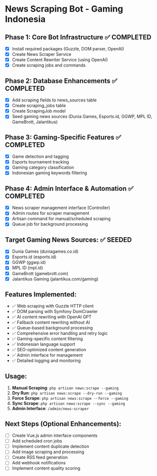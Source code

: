 # News Scraping Bot - Gaming Indonesia

## Phase 1: Core Bot Infrastructure ✅ COMPLETED
- [x] Install required packages (Guzzle, DOM parser, OpenAI)
- [x] Create News Scraper Service
- [x] Create Content Rewriter Service (using OpenAI)
- [x] Create scraping jobs and commands

## Phase 2: Database Enhancements ✅ COMPLETED
- [x] Add scraping fields to news_sources table
- [x] Create scraping_jobs table
- [x] Create ScrapingJob model
- [x] Seed gaming news sources (Dunia Games, Esports.id, GGWP, MPL ID, GameBrott, Jalantikus)

## Phase 3: Gaming-Specific Features ✅ COMPLETED
- [x] Game detection and tagging
- [x] Esports tournament tracking
- [x] Gaming category classification
- [x] Indonesian gaming keywords filtering

## Phase 4: Admin Interface & Automation ✅ COMPLETED
- [x] News scraper management interface (Controller)
- [x] Admin routes for scraper management
- [x] Artisan command for manual/scheduled scraping
- [x] Queue job for background processing

## Target Gaming News Sources: ✅ SEEDED
- [x] Dunia Games (duniagames.co.id)
- [x] Esports.id (esports.id)
- [x] GGWP (ggwp.id)
- [x] MPL ID (mpl.id)
- [x] GameBrott (gamebrott.com)
- [x] Jalantikus Gaming (jalantikus.com/gaming)

## Features Implemented:
- ✅ Web scraping with Guzzle HTTP client
- ✅ DOM parsing with Symfony DomCrawler
- ✅ AI content rewriting with OpenAI GPT
- ✅ Fallback content rewriting without AI
- ✅ Queue-based background processing
- ✅ Comprehensive error handling and retry logic
- ✅ Gaming-specific content filtering
- ✅ Indonesian language support
- ✅ SEO-optimized content generation
- ✅ Admin interface for management
- ✅ Detailed logging and monitoring

## Usage:
1. **Manual Scraping**: `php artisan news:scrape --gaming`
2. **Dry Run**: `php artisan news:scrape --dry-run --gaming`
3. **Force Scrape**: `php artisan news:scrape --force --gaming`
4. **Sync Scrape**: `php artisan news:scrape --sync --gaming`
5. **Admin Interface**: `/admin/news-scraper`

## Next Steps (Optional Enhancements):
- [ ] Create Vue.js admin interface components
- [ ] Add scheduled cron jobs
- [ ] Implement content duplicate detection
- [ ] Add image scraping and processing
- [ ] Create RSS feed generation
- [ ] Add webhook notifications
- [ ] Implement content quality scoring
